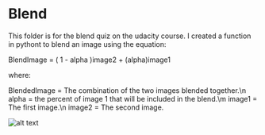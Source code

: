 # Blend

This folder is for the blend quiz on the udacity course. I created a function in pythont to blend an image using the equation:

BlendImage = ( 1 - alpha )image2 + (alpha)image1

where:

BlendedImage = The combination of the two images blended together.\n
alpha = the percent of image 1 that will be included in the blend.\m
image1 = The first image.\n
image2 = The second image.

![alt text](https://raw.github.com/ataffe/computer_vision/master/blend/blended_gray.jpg)
